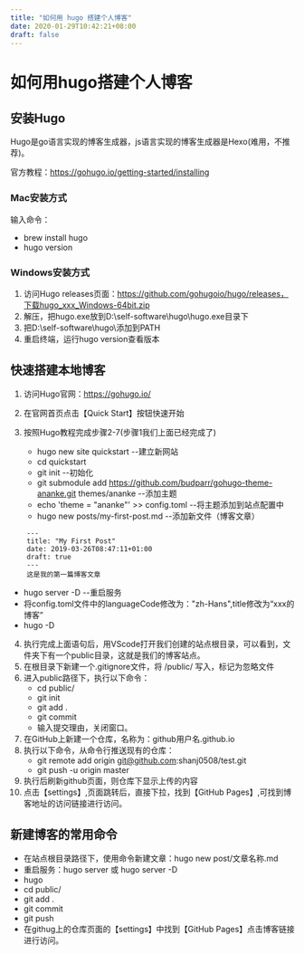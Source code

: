 ```yaml
---
title: "如何用 hugo 搭建个人博客"
date: 2020-01-29T10:42:21+08:00
draft: false
---
```


# 如何用hugo搭建个人博客

## 安装Hugo
Hugo是go语言实现的博客生成器，js语言实现的博客生成器是Hexo(难用，不推荐)。

官方教程：https://gohugo.io/getting-started/installing

### Mac安装方式
输入命令：
* brew install hugo
* hugo version
  
### Windows安装方式
1. 访问Hugo releases页面：https://github.com/gohugoio/hugo/releases，下载hugo_xxx_Windows-64bit.zip
2. 解压，把hugo.exe放到D:\self-software\hugo\hugo.exe目录下
3. 把D:\self-software\hugo\添加到PATH
4. 重启终端，运行hugo version查看版本
   
## 快速搭建本地博客
1. 访问Hugo官网：https://gohugo.io/
2. 在官网首页点击【Quick Start】按钮快速开始
3. 按照Hugo教程完成步骤2-7(步骤1我们上面已经完成了)

   
   * hugo new site quickstart --建立新网站
   * cd quickstart
   * git init  --初始化
   * git submodule add https://github.com/budparr/gohugo-theme-ananke.git themes/ananke  --添加主题
   * echo 'theme = "ananke"' >> config.toml  --将主题添加到站点配置中
   * hugo new posts/my-first-post.md  --添加新文件（博客文章）
```
    ---
    title: "My First Post"
    date: 2019-03-26T08:47:11+01:00
    draft: true
    ---
    这是我的第一篇博客文章
```
   * hugo server -D --重启服务
   * 将config.toml文件中的languageCode修改为："zh-Hans",title修改为“xxx的博客”
   * hugo -D
4. 执行完成上面语句后，用VScode打开我们创建的站点根目录，可以看到，文件夹下有一个public目录，这就是我们的博客站点。
5. 在根目录下新建一个.gitignore文件，将 /public/ 写入，标记为忽略文件
7. 进入public路径下，执行以下命令：
   * cd public/
   * git init
   * git add .
   * git commit
   * 输入提交理由，关闭窗口。
8. 在GitHub上新建一个仓库，名称为：github用户名.github.io
9. 执行以下命令，从命令行推送现有的仓库：
   * git remote add origin git@github.com:shanj0508/test.git
   * git push -u origin master
10. 执行后刷新github页面，则仓库下显示上传的内容
11.  点击【settings】,页面跳转后，直接下拉，找到【GitHub Pages】,可找到博客地址的访问链接进行访问。

## 新建博客的常用命令
* 在站点根目录路径下，使用命令新建文章：hugo new post/文章名称.md
* 重启服务：hugo server 或 hugo server -D
* hugo
* cd public/
* git add .
* git commit
* git push
* 在githug上的仓库页面的【settings】中找到【GitHub Pages】点击博客链接进行访问。
